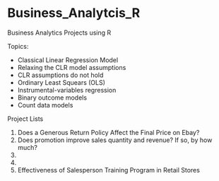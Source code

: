 # Business_Analytcis_R
Business Analytics Projects using R

Topics:
- Classical Linear Regression Model 
- Relaxing the CLR model assumptions 
- CLR assumptions do not hold
- Ordinary Least Squears (OLS)
- Instrumental-variables regression
- Binary outcome models
- Count data models

Project Lists
1. Does a Generous Return Policy Affect the Final Price on Ebay?
2. Does promotion improve sales quantity and revenue? If so, by how much?
3.
4.
5. Effectiveness of Salesperson Training Program in Retail Stores



